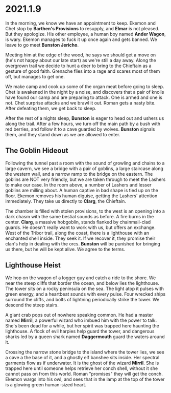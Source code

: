 # 2021.1.9

In the morning, we know we have an appointment to keep. Ekemon and Chet stop by **Barthen's Provisions** to resupply, and **Elmar** is not pleased. But they apologize. His other employee, a human boy named **Ander Wagon**, is wary. Ekemon manages to fuck it up once again and gets banned. We leave to go meet **Bunston Jericho**.

Meeting him at the edge of the wood, he says we should get a move on (he's not happy about our late start) as we're still a day away. Along the overgrown trail we decide to hunt a deer to bring to the Chieftain as a gesture of good faith. Grenache flies into a rage and scares most of them off, but manages to get one.

We make camp and cook up some of the organ meat before going to sleep. Chet is awakened in the night by a noise, and discovers that a pair of knolls have found our camp and are preparing to attack. One is armed and one is not. Chet surprise attacks and we brawl it out. Roman gets a nasty bite. After defeating them, we get back to sleep.

After the rest of a nights sleep, **Bunston** is eager to head out and ushers us along the trail. After a few hours, we turn off the main path by a bush with red berries, and follow it to a cave guarded by wolves. **Bunston** signals them, and they stand down as we are allowed to enter.

## The Goblin Hideout

Following the tunnel past a room with the sound of growling and chains to a large cavern, we see a bridge with a pair of goblins, a large staircase along the western wall, and a narrow ramp to the bridge on the eastern. The goblins are NOT very friendly, but we are taken through to meet the Lashers to make our case. In the room above, a number of Lashers and lesser goblins are milling about. A human captive in bad shape is tied up on the floor. Ekemon removes his human diguise, getting the Lashers' attention immediately. They take us directly to **Clarg**, the Chieftain.

The chamber is filled with stolen provisions, to the west is an opening into a dark chasm with the same bestial sounds as before. A fire burns in the center. **Clarg**, a massive hobgoblin, stands flanked by chainmail-clad guards. He doesn't really want to work with us, but offers an exchange. West of the Tribor trail, along the coast, there is a lighthouse with an enchanted shell inside. They seek it. If we recover it, they promise their clan's help in dealing with the orcs. **Bunston** will be punished for bringing us there, but he will be kept alive. We agree to the terms.

## Lighthouse Heist

We hop on the wagon of a logger guy and catch a ride to the shore. We near the steep cliffs that border the ocean, and below lies the lighthouse. The tower sits on a rocky peninsula on the sea. The light atop it pulses with green energy, and a heartbeat sounds with every pulse. Four wrecked ships surround the cliffs, and bolts of lightning periodically strike the tower. We descend the steep stairs.

A giant crab pops out of nowhere speaking common. He had a master named **Mirril**, a powerful wizard who imbued him with the power to talk. She's been dead for a while, but her spirit was trapped here haunting the lighthouse. A flock of evil harpies help guard the tower, and dangerous sharks led by a queen shark named **Daggermouth** guard the waters around it.

Crossing the narrow stone bridge to the island where the tower lies, we see a cave a the base of it, and a ghostly elf banshee sits inside. Her spectral garments flow as if underwater. It is the ghost of the wizard **Mirril**. She is trapped here until someone helps retrieve her conch shell, without it she cannot pass on from this world. Roman "promises" they will get the conch. Ekemon wargs into his owl, and sees that in the lamp at the top of the tower is a glowing green human-sized heart.
